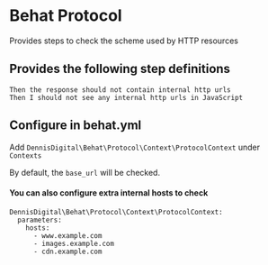 # Behat Protocol
Provides steps to check the scheme used by HTTP resources

## Provides the following step definitions

```
Then the response should not contain internal http urls
Then I should not see any internal http urls in JavaScript
```

## Configure in behat.yml

Add `DennisDigital\Behat\Protocol\Context\ProtocolContext` under `Contexts`

By default, the `base_url` will be checked.

#### You can also configure extra internal hosts to check

```
DennisDigital\Behat\Protocol\Context\ProtocolContext:
  parameters:
    hosts:
      - www.example.com
      - images.example.com
      - cdn.example.com
```
